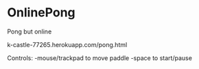# OnlinePong
Pong but online

k-castle-77265.herokuapp.com/pong.html

Controls:
  -mouse/trackpad to move paddle
  -space to start/pause
